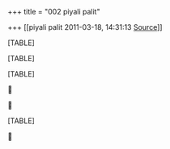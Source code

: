 +++
title = "002 piyali palit"

+++
[[piyali palit	2011-03-18, 14:31:13 [Source](https://groups.google.com/g/bvparishat/c/9FHGtL463vw)]]



[TABLE]

[TABLE]

[TABLE]





[TABLE]



